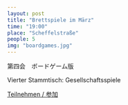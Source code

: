 ```yaml
---
layout: post
title: "Brettspiele im März"
time: "19:00"
place: "Scheffelstraße"
people: 5
img: "boardgames.jpg"
---
```


第四会　ボードゲーム版

Vierter Stammtisch: Gesellschaftsspiele

[Teilnehmen / 参加](https://doodle.com/poll/ecfbui5kabab3c2t)
